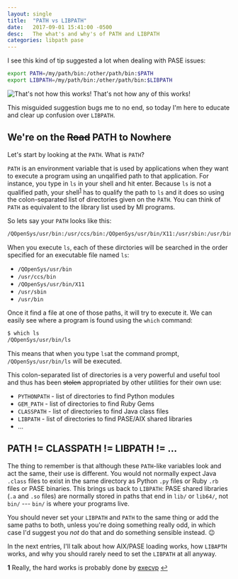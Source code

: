 ```yaml
---
layout: single
title:  "PATH vs LIBPATH"
date:   2017-09-01 15:41:00 -0500
desc:   The what's and why's of PATH and LIBPATH
categories: libpath pase
---
```


I see this kind of tip suggested a lot when dealing with PASE issues:

```sh
export PATH=/my/path/bin:/other/path/bin:$PATH
export LIBPATH=/my/path/bin:/other/path/bin:$LIBPATH
```
![That's not how this works! That's not how any of this works!](http://e.lvme.me/v8ccqht.jpg)

This misguided suggestion bugs me to no end, so today I'm here to educate and clear up confusion over `LIBPATH`.

## We're on the ~~Road~~ PATH to Nowhere

Let's start by looking at the `PATH`. What is `PATH`?

`PATH` is an environment variable that is used by applications when they want to execute a program using an unqalified path to that application. For instance, you type in `ls` in your shell and hit enter. Because `ls` is not a qualified path, your shell<sup id="a1">[1](#f1)</sup> has to qualify the path to `ls` and it does so using the colon-separated list of directories given on the `PATH`. You can think of `PATH` as equivalent to the library list used by MI programs.

So lets say your `PATH` looks like this:

```sh
/QOpenSys/usr/bin:/usr/ccs/bin:/QOpenSys/usr/bin/X11:/usr/sbin:/usr/bin
```

When you execute `ls`, each of these dirctories will be searched in the order specified for an executable file named `ls`:

- `/QOpenSys/usr/bin`
- `/usr/ccs/bin`
- `/QOpenSys/usr/bin/X11`
- `/usr/sbin`
- `/usr/bin`

Once it find a file at one of those paths, it will try to execute it. We can easily see where a program is found using the `which` command:

```sh
$ which ls
/QOpenSys/usr/bin/ls
```
This means that when you type `ls`at the command prompt, `/QOpenSys/usr/bin/ls` will be executed.

This colon-separated list of directories is a very powerful and useful tool and thus has been ~~stolen~~ appropriated by other utilities for their own use:

- `PYTHONPATH` - list of directories to find Python modules
- `GEM_PATH` - list of directories to find Ruby Gems
- `CLASSPATH` - list of directories to find Java class files
- `LIBPATH` - list of directories to find PASE/AIX shared libraries
- ...

## PATH != CLASSPATH != LIBPATH != ...
The thing to remember is that although these `PATH`-like variables look and act the same, their use is different. You would not normally expect Java `.class` files to exist in the same directory as Python `.py` files or Ruby `.rb` files or PASE binaries. This brings us back to `LIBPATH`: PASE shared libraries (`.a` and `.so` files) are normally stored in paths that end in `lib/` or `lib64/`, not `bin/` --- `bin/` is where your programs live.

You should never set your `LIBPATH` and `PATH` to the same thing or add the same paths to both, unless you're doing something really odd, in which case I'd suggest you *not* do that and do something sensible instead. 😉

In the next entries, I'll talk about how AIX/PASE loading works, how `LIBAPTH` works, and why you should rarely need to set the `LIBPATH` at all anyway.

<b id="f1">1</b> Really, the hard works is probably done by [execvp](https://www.ibm.com/support/knowledgecenter/en/ssw_aix_71/com.ibm.aix.basetrf1/exec.htm) [↩](#a1)
